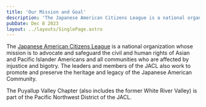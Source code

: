 ```yaml
---
title: 'Our Mission and Goal'
description: 'The Japanese American Citizens League is a national organization whose mission is to advocate and safeguard the civil and human rights of Asian and Pacific Islander Americans and all communities who are affected by injustice and bigotry'
pubDate: Dec 8 2023
layout: ../layouts/SinglePage.astro
---
```


The [Japanese American Citizens League](https://jacl.org) is a national organization whose mission is to advocate and safeguard the civil and human rights of Asian and Pacific Islander Americans and all communities who are affected by injustice and bigotry. The leaders and members of the JACL also work to promote and preserve the heritage and legacy of the Japanese American Community. 

The Puyallup Valley Chapter (also includes the former White River Valley) is part of the Pacific Northwest District of the JACL.